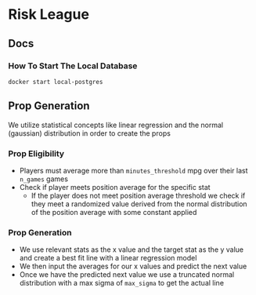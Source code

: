 # Risk League

## Docs

### How To Start The Local Database
```
docker start local-postgres
```

## Prop Generation
We utilize statistical concepts like linear regression and the normal (gaussian) distribution in order to create the props

### Prop Eligibility
  - Players must average more than `minutes_threshold` mpg over their last `n_games` games
  - Check if player meets position average for the specific stat
    - If the player does not meet position average threshold we check if they meet a randomized value derived from the normal distribution of the position average with some constant applied

### Prop Generation
  - We use relevant stats as the x value and the target stat as the y value and create a best fit line with a linear regression model
  - We then input the averages for our x values and predict the next value
  - Once we have the predicted next value we use a truncated normal distribution with a max sigma of `max_sigma` to get the actual line
